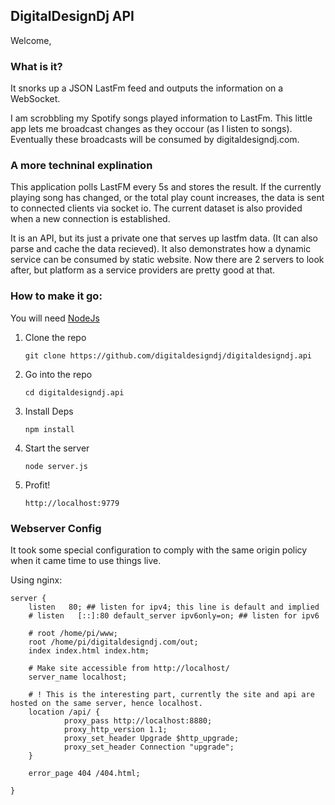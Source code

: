 ## DigitalDesignDj API

Welcome,

### What is it?

It snorks up a JSON LastFm feed and outputs the information on a WebSocket.

I am scrobbling my Spotify songs played information to LastFm. This little app lets me broadcast changes as they occour (as I listen to songs). Eventually these broadcasts will be consumed by digitaldesigndj.com.

### A more techninal explination

This application polls LastFM every 5s and stores the result. If the currently playing song has changed, or the total play count increases, the data is sent to connected clients via socket io. The current dataset is also provided when a new connection is established.

It is an API, but its just a private one that serves up lastfm data. (It can also parse and cache the data recieved). It also demonstrates how a dynamic service can be consumed by static website. Now there are 2 servers to look after, but platform as a service providers are pretty good at that.

### How to make it go:

You will need [NodeJs](http://nodejs.org/download/)

1. Clone the repo

	`git clone https://github.com/digitaldesigndj/digitaldesigndj.api`

1. Go into the repo

	`cd digitaldesigndj.api`

1. Install Deps

	`npm install`

1. Start the server

	`node server.js`

1. Profit!

	`http://localhost:9779`


### Webserver Config

It took some special configuration to comply with the same origin policy when it came time to use things live.

Using nginx:

	server {
		listen   80; ## listen for ipv4; this line is default and implied
		# listen   [::]:80 default_server ipv6only=on; ## listen for ipv6

		# root /home/pi/www;
		root /home/pi/digitaldesigndj.com/out;
		index index.html index.htm;

		# Make site accessible from http://localhost/
		server_name localhost;

		# ! This is the interesting part, currently the site and api are hosted on the same server, hence localhost.
		location /api/ {
				proxy_pass http://localhost:8880;
				proxy_http_version 1.1;
				proxy_set_header Upgrade $http_upgrade;
				proxy_set_header Connection "upgrade";
		}

		error_page 404 /404.html;

	}

<!-- ### Purpose of appilication

You should be able to see what I am listening to with Spotify in a live fashion. With a maximum 60s of delay.

This app should poll lastfm every min and recieve a json array. When new clients connect to a websocket, the app will send the user the latest json. When the server is polled and the data changes, the update is sent to all clients.

The current widget system on digitaldesigndj.com polls from the client side, if I got a rush of traffic, I would hit the rate limit for github and lastfm (Each client making thier own request.)
 -->

<!-- 
### Client Side

This code has been tightly linked to what I am doing in the /digitaldesigndj.com repo. The client side connection currently lives in that repo. `src/scripts/socket.js` and `<p id="broadcast"></p>`

`socket.js`

```js
$(function(){
	var livesocket = io.connect('http://digitaldesigndj.com/', {resource:'api/socket.io'});
	livesocket.on('news', function (data) {
		 console.log(data);
		$('#broadcast').text(data.messageFromControl);
	});
});
```

### Admin interface

I have a local interface `index.html` where I can type into a text field. Via sockets IO the text is delivered back to the server. Then the events are broadcast out on a public socket that digitaldesigndj.com subscribes to.

`index.html`

	<script src="//ajax.googleapis.com/ajax/libs/jquery/1.9.1/jquery.min.js" ></script>
	<script src="/socket.io/socket.io.js"></script>
	<script>
	$(function(){
		var socket     = io.connect('http://192.168.0.7:9779');
		var text_field = $('#text').select();
		var lastentry  = "";
		text_field.keyup(function(event) {
			if( text_field.val() != lastentry ) {
				socket.emit('senttext', text_field.val() );
			}
		});
	});
	</script>
	<input id="text" value="" />

Sockets work in pure client side js, so for deployment on the internet I needed a way to create seperate sockets for publishing and broadcasting. (Otherwise risk hackers publishing to all visitors with a few lines in the web inspector console)

### Sockets Server

Server - Takes data from private socket and pushes it out on public API

`server.js`

```js
var app = require('express')()
	// Port 8880 redirected with nginx to /api
	, clientio = require('socket.io').listen(8880)
	, server = require('http').createServer(app)
	, io = require('socket.io').listen(server)
	, port = 9779;

// configure /api here
clientio.set('resource','/api/socket.io');
console.log( '' )

// admin interface
server.listen( port );
console.log( 'admin interface listening on port:' + port );

// admin interface route
app.get('/', function (req, res) {
	res.sendfile(__dirname + '/index.html');
});

// Socket connection to the admin interface
io.sockets.on('connection', function (socket) {
	console.log( 'admin conneted' );
	socket.on('senttext', function (data) {
		console.log(data);
		clientio.sockets.emit('news', { messageFromControl: data } );
	});
	clientio.sockets.emit('news', { messageFromControl: 'publishing server connected' } );
});

// Publish changes to the admin system on the public socket
// of('/api') is an important gotcha
clientio.of('/api').on('connection', function (socket) {
	console.log( 'client connected' );
	socket.emit('news', { messageFromControl: 'connected' } );
});
```


 -->
